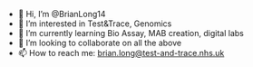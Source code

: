 - 👋 Hi, I’m @BrianLong14
- 👀 I’m interested in Test&Trace, Genomics
- 🌱 I’m currently learning Bio Assay, MAB creation, digital labs
- 💞️ I’m looking to collaborate on all the above
- 📫 How to reach me: brian.long@test-and-trace.nhs.uk

<!---
BrianLong14/BrianLong14 is a ✨ special ✨ repository because its `README.md` (this file) appears on your GitHub profile.
You can click the Preview link to take a look at your changes.
--->
